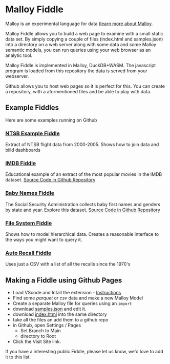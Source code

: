 # Malloy Fiddle

Malloy is an experimental language for data ([learn more about Malloy](https://github.com/looker-open-source/malloy/blob/main/README.md).

Malloy Fiddle allows you to build a web page to examine with a small static data set. By simply copying a couple of files (index.html and samples.json) into a directory on a web server along with some data and some Malloy semantic models, you can run queries using your web browser as an analytic tool.

Malloy Fiddle is implemented in Malloy, DuckDB+WASM.  The javascript program is loaded from this repository the data is served from your webserver.

Github allows you to host web pages so it is perfect for this.  You can create a repository, with a aformentioned files and be able to play with data.  

## Example Fiddles

Here are some examples running on Github

### [NTSB Example Fiddle](https://looker-open-source.github.io/malloy/fiddle/index.html?q=12+-+Line+Chart+with+two+dimension%3A+Flights+by+Month+and+Length&m=Flights&t=)
Extract of NTSB flight data from 2000-2005.  Shows how to join data and biild dashboards

### [IMDB Fiddle](https://lloydtabb.github.io/imdb_fiddle/index.html)
Educational example of an extract of the most popular movies in the IMDB dataset. [Source Code in Github Repository](https://github.com/lloydtabb/imdb_fiddle) 

### [Baby Names Fiddle](https://lloydtabb.github.io/name_fiddle/index.html)
The Social Security Administration collects baby first names and genders by state and year.  Explore this dataset.
 [Source Code in Github Repository](https://github.com/lloydtabb/name_fiddle) 

### [File System Fiddle](https://lloydtabb.github.io/malloy_fiddle_dist/examples/files/index.html)
Shows how to model hierarchical data.  Creates a reasonable interface to the ways you might want to 
query it.

### [Auto Recall Fiddle](https://looker-open-source.github.io/malloy/fiddle/index.html?q=1+-+Recent+Honda+Recalls&m=Auto+Recalls&t=)
Uses just a CSV with a list of all the recalls since the  1970's


## Making a Fiddle using Github Pages

  * Load VScode and Intall the extension - [Instructions](https://github.com/looker-open-source/malloy/#readme)
  * Find some *parquet* or *csv* data and make a new Malloy Model
  * Create a separate Malloy file for queries using an `import`
  * download [samples.json](samples.json) and edit it.
  * download [index.html](index.html) into the same directory
  * take all the files an add them to a github repo
  * in Github, open Settings / Pages
    * Set Branch to Main
    * directory to Root
  * Click the Visit Site link.

  If you have a interesting public Fiddle, please let us know, we'd love to add it to this list.
